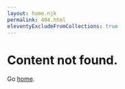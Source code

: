 ```yaml
---
layout: home.njk
permalink: 404.html
eleventyExcludeFromCollections: true
---
```

# Content not found.

Go <a href="{{ '/' | url }}">home</a>.